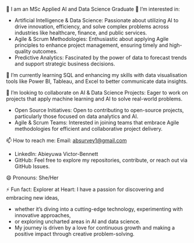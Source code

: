 👋 I am an MSc Applied AI and Data Science Graduate
👀 I’m interested in:
-  Artificial Intelligence & Data Science: Passionate about utilizing AI to drive innovation, efficiency, and solve complex problems across industries like healthcare, finance, and public services.
-  Agile & Scrum Methodologies: Enthusiastic about applying Agile principles to enhance project management, ensuring timely and high-quality outcomes.
-  Predictive Analytics: Fascinated by the power of data to forecast trends and support strategic business decisions.

🌱 I’m currently learning SQL and enhancing my skills with data visualisation tools like Power BI, Tableau, and Excel to better communicate data insights.
    
💞️ I’m looking to collaborate on AI & Data Science Projects: Eager to work on projects that apply machine learning and AI to solve real-world problems.
-  Open Source Initiatives: Open to contributing to open-source projects, particularly those focused on data analytics and AI.
-  Agile & Scrum Teams: Interested in joining teams that embrace Agile methodologies for efficient and collaborative project delivery.

📫 How to reach me: Email: absurvey1@gmail.com
-  LinkedIn: Abieyuwa Victor-Bennett
-  GitHub: Feel free to explore my repositories, contribute, or reach out via GitHub Issues.
 
😄 Pronouns: She/Her

⚡ Fun fact: Explorer at Heart: I have a passion for discovering and embracing new ideas,
  - whether it’s diving into a cutting-edge technology, experimenting with innovative approaches,
  - or exploring uncharted areas in AI and data science.
  - My journey is driven by a love for continuous growth and making a positive impact through creative problem-solving.

<!---
Abieyuwa12/Abieyuwa12 is a ✨ special ✨ repository because its `README.md` (this file) appears on your GitHub profile.
You can click the Preview link to take a look at your changes.
--->
